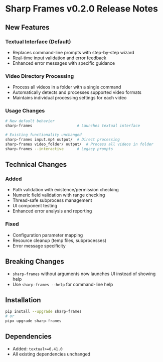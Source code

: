 # Sharp Frames v0.2.0 Release Notes

## New Features

### Textual Interface (Default)
- Replaces command-line prompts with step-by-step wizard
- Real-time input validation and error feedback
- Enhanced error messages with specific guidance

### Video Directory Processing
- Process all videos in a folder with a single command
- Automatically detects and processes supported video formats
- Maintains individual processing settings for each video

### Usage Changes
```bash
# New default behavior
sharp-frames                    # Launches textual interface

# Existing functionality unchanged  
sharp-frames input.mp4 output/  # Direct processing
sharp-frames video_folder/ output/  # Process all videos in folder
sharp-frames --interactive      # Legacy prompts
```

## Technical Changes

### Added
- Path validation with existence/permission checking
- Numeric field validation with range checking
- Thread-safe subprocess management
- UI component testing
- Enhanced error analysis and reporting

### Fixed
- Configuration parameter mapping
- Resource cleanup (temp files, subprocesses)
- Error message specificity

## Breaking Changes
- `sharp-frames` without arguments now launches UI instead of showing help
- Use `sharp-frames --help` for command-line help

## Installation
```bash
pip install --upgrade sharp-frames
# or
pipx upgrade sharp-frames
```

## Dependencies
- Added: `textual>=0.41.0`
- All existing dependencies unchanged 